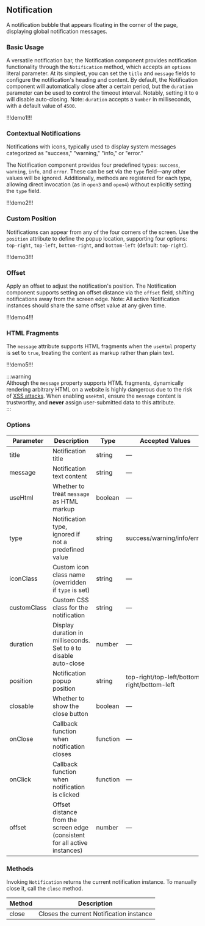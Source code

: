 ## Notification

A notification bubble that appears floating in the corner of the page, displaying global notification messages.

### Basic Usage

A versatile notification bar, the Notification component provides notification functionality through the `Notification` method, which accepts an `options` literal parameter. At its simplest, you can set the `title` and `message` fields to configure the notification's heading and content. By default, the Notification component will automatically close after a certain period, but the `duration` parameter can be used to control the timeout interval. Notably, setting it to `0` will disable auto-closing. Note: `duration` accepts a `Number` in milliseconds, with a default value of `4500`.

!!!demo1!!!

### Contextual Notifications

Notifications with icons, typically used to display system messages categorized as "success," "warning," "info," or "error."

The Notification component provides four predefined types: `success`, `warning`, `info`, and `error`. These can be set via the `type` field—any other values will be ignored. Additionally, methods are registered for each type, allowing direct invocation (as in `open3` and `open4`) without explicitly setting the `type` field.

!!!demo2!!!

### Custom Position

Notifications can appear from any of the four corners of the screen. Use the `position` attribute to define the popup location, supporting four options: `top-right`, `top-left`, `bottom-right`, and `bottom-left` (default: `top-right`).

!!!demo3!!!

### Offset

Apply an offset to adjust the notification's position. The Notification component supports setting an offset distance via the `offset` field, shifting notifications away from the screen edge. Note: All active Notification instances should share the same offset value at any given time.

!!!demo4!!!

### HTML Fragments

The `message` attribute supports HTML fragments when the `useHtml` property is set to `true`, treating the content as markup rather than plain text.

!!!demo5!!!

:::warning  
Although the `message` property supports HTML fragments, dynamically rendering arbitrary HTML on a website is highly dangerous due to the risk of [XSS attacks](https://en.wikipedia.org/wiki/Cross-site_scripting). When enabling `useHtml`, ensure the `message` content is trustworthy, and **never** assign user-submitted data to this attribute.  
:::

### Options

| Parameter   | Description                                                                | Type     | Accepted Values                             | Default   |
| ----------- | -------------------------------------------------------------------------- | -------- | ------------------------------------------- | --------- |
| title       | Notification title                                                         | string   | —                                           | —         |
| message     | Notification text content                                                  | string   | —                                           | —         |
| useHtml     | Whether to treat `message` as HTML markup                                  | boolean  | —                                           | false     |
| type        | Notification type, ignored if not a predefined value                       | string   | success/warning/info/error                  | —         |
| iconClass   | Custom icon class name (overridden if `type` is set)                       | string   | —                                           | —         |
| customClass | Custom CSS class for the notification                                      | string   | —                                           | —         |
| duration    | Display duration in milliseconds. Set to `0` to disable auto-close         | number   | —                                           | 4500      |
| position    | Notification popup position                                                | string   | top-right/top-left/bottom-right/bottom-left | top-right |
| closable    | Whether to show the close button                                           | boolean  | —                                           | true      |
| onClose     | Callback function when notification closes                                 | function | —                                           | —         |
| onClick     | Callback function when notification is clicked                             | function | —                                           | —         |
| offset      | Offset distance from the screen edge (consistent for all active instances) | number   | —                                           | 0         |

### Methods

Invoking `Notification` returns the current notification instance. To manually close it, call the `close` method.

| Method | Description                              |
| ------ | ---------------------------------------- |
| close  | Closes the current Notification instance |

